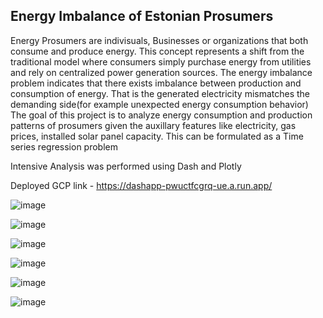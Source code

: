 ## Energy Imbalance of Estonian Prosumers

Energy Prosumers are indivisuals, Businesses or organizations that both consume and produce energy. This concept represents a shift from the traditional model where consumers simply purchase energy from utilities and rely on centralized power generation sources.
The energy imbalance problem indicates that there exists imbalance between production and consumption of energy. That is the generated electricity mismatches the demanding side(for example unexpected energy consumption behavior)
The goal of this project is to analyze energy consumption and production patterns of prosumers given the auxillary features like electricity, gas prices, installed solar panel capacity. This can be formulated as a Time series regression problem

Intensive Analysis was performed using Dash and Plotly

Deployed GCP link - https://dashapp-pwuctfcgrq-ue.a.run.app/


![image](https://github.com/shanunrandev123/Enefit-/assets/49170258/05f05a04-bbc7-444e-ba8d-315a0193cb06)




![image](https://github.com/shanunrandev123/Enefit-/assets/49170258/f08789f1-01b5-4b61-9758-19d334a5fa1c)

![image](https://github.com/shanunrandev123/Enefit-/assets/49170258/38728f5f-f228-4727-9bff-6a9277de7aeb)

![image](https://github.com/shanunrandev123/Enefit-/assets/49170258/a1e10308-7552-4a41-bb58-7776f727e4d6)

![image](https://github.com/shanunrandev123/Enefit-/assets/49170258/488dbf19-30b1-4a43-a162-a70a1ac9a5c2)

![image](https://github.com/shanunrandev123/Enefit-/assets/49170258/eededa50-c7ef-4f14-a1b4-ee2debbe67cf)





